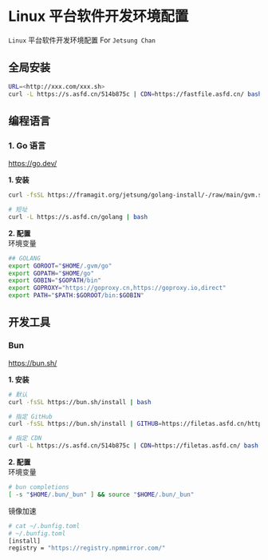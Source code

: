 # Linux 平台软件开发环境配置

`Linux` 平台软件开发环境配置 For `Jetsung Chan`

## 全局安装
```bash
URL=<http://xxx.com/xxx.sh>
curl -L https://s.asfd.cn/514b875c | CDN=https://fastfile.asfd.cn/ bash -s -- $URL | bash
```

## 编程语言
### 1. Go 语言
https://go.dev/

**1. 安装**
```bash
curl -fsSL https://framagit.org/jetsung/golang-install/-/raw/main/gvm.sh | bash

# 短址
curl -L https://s.asfd.cn/golang | bash
```

**2. 配置**   
环境变量
```bash
## GOLANG
export GOROOT="$HOME/.gvm/go"
export GOPATH="$HOME/go"
export GOBIN="$GOPATH/bin"
export GOPROXY="https://goproxy.cn,https://goproxy.io,direct"
export PATH="$PATH:$GOROOT/bin:$GOBIN" 
```

## 开发工具
### Bun
https://bun.sh/

**1. 安装**
```bash
# 默认
curl -fsSL https://bun.sh/install | bash

# 指定 GitHub
curl -fsSL https://bun.sh/install | GITHUB=https://filetas.asfd.cn/https://github.com bash

# 指定 CDN
curl -L https://s.asfd.cn/514b875c | CDN=https://filetas.asfd.cn/ bash -s -- https://bun.sh/install | bash
```

**2. 配置**   
环境变量
```bash
# bun completions
[ -s "$HOME/.bun/_bun" ] && source "$HOME/.bun/_bun"
```
镜像加速
```bash
# cat ~/.bunfig.toml   
# ~/.bunfig.toml
[install]
registry = "https://registry.npmmirror.com/"
```

